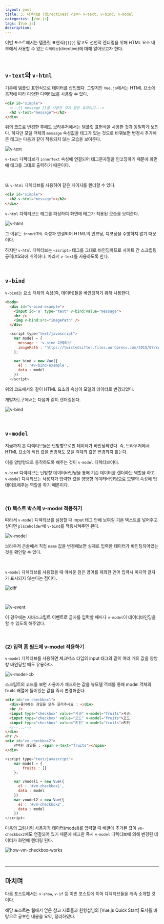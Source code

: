```yaml
---
layout: post
title: 3. 디렉티브 (directives) <1부> v-text, v-bind, v-model
categories: [Vue.js]
tags: [Vue.js]
description: 
---
```


이번 포스트에서는 템플릿 표현식(`{{}}`) 말고도 선언적 렌더링을 위해 HTML 요소 내부에서 사용할 수 있는 `디렉티브`(directive)에 대해 알아보고자 한다.

<br>

## `v-text`와 `v-html`

기존에 템플릿 표현식으로 데이터를 삽입했다. 그렇지만 `Vue.js`에서는 HTML 요소에 목적에 따라 다양한 디렉티브를 사용할 수 있다. 

```html
<div id="simple">
  <!--{{ message }}를 사용한 것과 같은 효과이다.-->
  <h2 v-text="message"></h2>
</div>
```

위의 코드로 변경한 후에도 브라우저에서는 템플릿 표현식을 사용한 것과 동일하게 보인다. 하지만 모델 객체의 `message` 속성값을 태그가 있는 것으로 바꿔보면 변경시 추가해준 태그는 다음과 같이 적용되지 않는 모습을 보여준다. 

![v-text](https://github.com/juliahwang/juliahwang.github.io/blob/master/_posts/images/2017-10-16/v-text.png?raw=true)

`v-text` 디렉티브가 `innerText` 속성에 연결되어 태그문자열을 인코딩하기 때문에 화면에 태그를 그대로 출력하기 때문이다. 

<br> 

또 `v-html` 디렉티브를 사용하여 같은 페이지를 렌더할 수 있다.

```html
<div id="simple">
  <h2 v-html="message"></h2>
</div>
```

`v-html` 디렉티브는 태그를 파싱하여 화면에 태그가 적용된 모습을 보여준다. 

![v-html](https://github.com/juliahwang/juliahwang.github.io/blob/master/_posts/images/2017-10-16/v-html.png?raw=true)

그 이유는 `innerHTML` 속성과 연결되어 HTML의 인코딩, 디코딩을 수행하지 않기 때문이다. 

하지만 `v-html` 디렉티브는 `<script>` 태그를 그대로 바인딩하므로 사이트 간 스크립팅 공격(XSS)에 취약하다. 따라서 `v-text`를 사용하도록 한다.

<br>

## `v-bind`

`v-bind`는 요소 객체의 속성(즉, 데이터)들을 바인딩하기 위해 사용한다. 

```html
<body>
  <div id="v-bind-example">
    <input id='a' type="text" v-bind:value="message">
    <br />
    <img v-bind:src="imagePath" />
  </div>
```

```js  
  <script type="text/javascript">
    var model = {
      message : 'v-bind 디렉티브',
      imagePath : "https://twistedsifter.files.wordpress.com/2015/07/combo-photos-by-stephen-mcmennamy-22.jpg?w=200&h=200"
    };

    var bind = new Vue({
      el : '#v-bind-example',
      data : model
    })
  </script>
```

위의 코드에서와 같이 HTML 요소의 속성이 모델의 데이터로 변경되었다. 

개발자도구에서는 다음과 같이 렌더링된다.

![v-bind](https://github.com/juliahwang/juliahwang.github.io/blob/master/_posts/images/2017-10-16/v-bind.png?raw=true)

<br>

## `v-model`

지금까지 본 디렉티브들은 단방향으로만 데이터가 바인딩되었다. 즉, 브라우저에서 HTML 요소에 직접 값을 변경해도 모델 객체의 값은 변경되지 않는다. 

이를 양방향으로 동작하도록 해주는 것이 `v-model` 디렉티브이다.

`v-bind` 디렉티브는 단방향 데이터바인딩을 통해 기존 데이터를 렌더하는 역할을 하고 `v-model` 디렉티브는 사용자가 입력한 값을 양방향 데이터바인딩으로 모델의 속성에 업데이트해주는 역할을 하기 때문이다. 

<br>

### (1) 텍스트 박스에 v-model 적용하기

따라서 `v-model` 디렉티브를 설정할 때 input 태그 안에 보여질 기본 텍스트를 넣어주고 싶다면 `placeholder`에 `v-bind`를 적용시켜주면 된다. 

![v-model](https://github.com/juliahwang/juliahwang.github.io/blob/master/_posts/images/2017-10-16/v-model.png?raw=true)

브라우저 콘솔에서 직접 `name` 값을 변경해보면 실제로 입력한 데이터가 바인딩되어있는 것을 확인할 수 있다.  

<br>

`v-model` 디렉티브를 사용했을 때 아쉬운 점은 영어를 제외한 언어 입력시 마지막 글자가 표시되지 않는다는 점이다.

![diff](https://github.com/juliahwang/juliahwang.github.io/blob/master/_posts/images/2017-10-16/diff.png?raw=true)

<br>

![v-event](https://github.com/juliahwang/juliahwang.github.io/blob/master/_posts/images/2017-10-16/v-event.png?raw=true)

이 경우에는 자바스크립트 이벤트로 글자를 입력할 때마다 `v-model`이 데이터바인딩을 할 수 있도록 해주었다. 

<br>


### (2) 입력 폼 필드에 v-model 적용하기

`v-model` 디렉티브를 사용하면 체크박스 타입의 input 태그와 같이 여러 개의 값을 양방향 바인딩할 때도 유용하다. 

![v-model-cb](https://github.com/juliahwang/juliahwang.github.io/blob/master/_posts/images/2017-10-16/v-model-cb.png?raw=true)

스크립트의 코드를 보면 사용자가 체크하는 값을 뷰모델 객체를 통해 model 객체의 fruits 배열에 들어있는 값을 즉시 변경해준다. 

```html
<div id="vm-checkbox1">
  <div>좋아하는 과일을 모두 골라주세요 : </div>
  <br />
  <input type="checkbox" value="사과" v-model="fruits">사과.
  <input type="checkbox" value="포도" v-model="fruits">포도.
  <input type="checkbox" value="키위" v-model="fruits">키위
  <!--...-->
</div>
<hr />
<div id="vm-checkbox2">
    선택한 과일들 : <span v-text="fruits"></span>
</div>
```

```js
<script type="text/javascript">
    var model = {
        fruits : []
    };

    var vmodel1 = new Vue({
      el : '#vm-checkbox1',
      data : model
    })
    var vmodel2 = new Vue({
      el : '#vm-checkbox2',
      data : model
    })
</script>
```

다음의 그림처럼 사용자가 데이터(model)를 입력할 때 배열에 추가된 값이 `vm-checkbox2`에도 연결되어 있기 때문에 체크한 즉시 `v-model` 디렉티브에 의해 변경된 데이터가 화면에 렌더링 된다.

![how-vm-checkbox-works](https://github.com/juliahwang/juliahwang.github.io/blob/master/_posts/images/2017-10-16/how-vm-checkbox-works.png?raw=true)

<br>

---

## 마치며

다음 포스트에서는 `v-show`, `v-if` 등 이번 포스트에 이어 디렉티브들을 계속 소개할 것이다.


해당 포스트는 웹에서 얻은 참고 자료들과 원형섭님의 [Vue.js Quick Start] 도서를 바탕으로 공부한 내용을 요약, 정리하였다.

<br>
